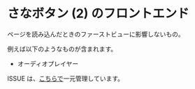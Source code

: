 # さなボタン (2) のフロントエンド

ページを読み込んだときのファーストビューに影響しないもの。

例えば以下のようなものが含まれます。

- オーディオプレイヤー

ISSUE は、[こちらで](https://github.com/sanabutton/sanabutton.github.io/issues)一元管理しています。
